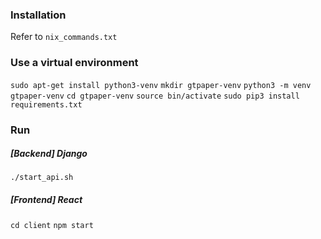 
### Installation
Refer to `nix_commands.txt`

### Use a virtual environment
`sudo apt-get install python3-venv`
`mkdir gtpaper-venv`
`python3 -m venv gtpaper-venv`
`cd gtpaper-venv`
`source bin/activate`
`sudo pip3 install requirements.txt`

### Run
##### [Backend] Django
`./start_api.sh`
##### [Frontend] React
`cd client`
`npm start`
